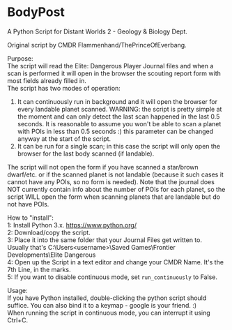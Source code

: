 # BodyPost
A Python Script for Distant Worlds 2 - Geology &amp; Biology Dept.

Original script by CMDR Flammenhand/ThePrinceOfEverbang.

Purpose:<br>
The script will read the Elite: Dangerous Player Journal files and when a scan is performed it will open in the browser the scouting report form with most fields already filled in.<br>
The script has two modes of operation:<br>
1) It can continuously run in background and it will open the browser for every landable planet scanned. WARNING: the script is pretty simple at the moment and can only detect the last
scan happened in the last 0.5 seconds. It is reasonable to assume you won't be able to scan a planet with POIs in less than 0.5 seconds :) this parameter can be changed anyway at the start
of the script.
2) It can be run for a single scan; in this case the script will only open the browser for the last body scanned (if landable).

The script will not open the form if you have scanned a star/brown dwarf/etc. or if the scanned planet is not landable (because it such cases it cannot have any POIs, so no form is needed).
Note that the journal does NOT currently contain info about the number of POIs for each planet, so the script WILL open the form when scanning planets that are landable but do not have POIs.

How to "install":<br>
1: Install Python 3.x. https://www.python.org/<br>
2: Download/copy the script.<br>
3: Place it into the same folder that your Journal Files get written to.<br>
   Usually that's C:\Users\<username>\Saved Games\Frontier Developments\Elite Dangerous<br>
4: Open up the Script in a text editor and change your CMDR Name. It's the 7th Line, in the marks.<br>
5: If you want to disable continuous mode, set `run_continuously` to False.
   
Usage:<br>
If you have Python installed, double-clicking the python script should suffice. You can also bind it to a keymap - google is your friend. :)<br>
When running the script in continuous mode, you can interrupt it using Ctrl+C.
